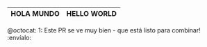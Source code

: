 HOLA MUNDO | HELLO WORLD
------------ | -------------

@octocat: 1: Este PR se ve muy bien - que está listo para combinar! :envíalo:

